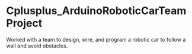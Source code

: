 # Cplusplus_ArduinoRoboticCarTeamProject
Worked with a team to design, wire, and program a robotic car to follow a wall and avoid obstacles.
